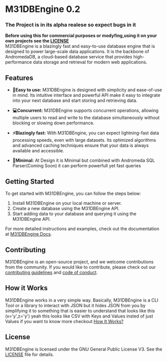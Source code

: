 
# M31DBEngine 0.2
### The Project is in its alpha realese so expect bugs in it
****Before using this for commercial purposes or modyfing,using it on your own projects see the [LICENSE](LICENSE)****<br>
M31DBEngine is a blazingly fast and easy-to-use database engine that is designed to power large-scale data applications. It is the backbone of AndromedaDB, a cloud-based database service that provides high-performance data storage and retrieval for modern web applications.

## Features

- **🔧Easy to use:** M31DBEngine is designed with simplicity and ease-of-use in mind. Its intuitive interface and powerful API make it easy to integrate into your next database and start storing and retrieving data.

- **💻Concurrent:** M31DBEngine supports concurrent operations, allowing multiple users to read and write to the database simultaneously without blocking or slowing down performance.

- **⚡Blazingly fast:** With M31DBEngine, you can expect lightning-fast data processing speeds, even with large datasets. Its optimized algorithms and advanced caching techniques ensure that your data is always available and accessible.
- **📏Minimal:** At Design it is Minimal but combined with Andromeda SQL Parser(Coming Soon) it can perform powerfull yet fast queries

## Getting Started

To get started with M31DBEngine, you can follow the steps below:

1. Install M31DBEngine on your local machine or server.
2. Create a new database using the M31DBEngine API.
3. Start adding data to your database and querying it using the M31DBEngine API.

For more detailed instructions and examples, check out the documentation at [M31DBEngine Docs](docs/index.html).

## Contributing

M31DBEngine is an open-source project, and we welcome contributions from the community. If you would like to contribute, please check out our [contributing guidelines](https://github.com/m31dbengine/contributing) and [code of conduct](code-of-conduct/index.html).
## How it Works
M31DBEngine works in a very simple way. Basically, M31DBEngine is a CLI Tool or a  library to interact with JSON but it hides JSON from you by simplifying it to something that is easier to understand that looks like this (x='y',z='y') yeah this looks like CSV with Keys and Values insted of just Values if you want to know more checkout [How It Works?](https://m31db.github.io/how-it-works.html)
## License

M31DBEngine is licensed under the GNU General Public License V3. See the [LICENSE](LICENSE) file for details.

